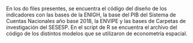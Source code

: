 En los do files presentes, se encuentra el código del diseño de los indicadores con las bases de la ENIGH, la base del PIB del Sistema de Cuentas Nacionales año base 2018, la ENVIPE y las bases de Carpetas de investigación del SESESP.
En el script de R se encuentra el archivo del código de los distintos modelos que se utilizaron de econometría espacial.

